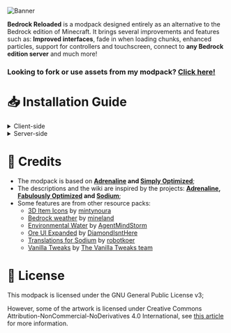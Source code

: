 ![Banner](https://i.imgur.com/LqwCXMR.png)

**Bedrock Reloaded** is a modpack designed entirely as an alternative to the Bedrock edition of Minecraft. It brings several improvements and features such as: **Improved interfaces**, fade in when loading chunks, enhanced particles, support for controllers and touchscreen, connect to **any Bedrock edition server** and much more!
### Looking to fork or use assets from my modpack? [Click here!](https://github.com/seriousfreezing/BedrockReloaded/wiki/Forks)

# 📥 Installation Guide
<details>
<summary>Client-side</summary>

- [ATLauncher](https://www.bisecthosting.com/clients/index.php?rp=/knowledgebase/361)
- [CurseForge Launcher](https://www.bisecthosting.com/clients/index.php?rp=/knowledgebase/160)
- [GDLauncher](https://www.bisecthosting.com/clients/index.php?rp=/knowledgebase/142)
- [Modrinth Launcher](https://support.modrinth.com/en/articles/8802250-modpacks-on-modrinth)
- [MultiMC](https://www.bisecthosting.com/clients/index.php?rp=/knowledgebase/141)
</details>
<details>
<summary>Server-side</summary>

> [!WARNING]
> Make a backup before anything else to avoid problems in the future.
  - [Docker Compose](https://docker-minecraft-server.readthedocs.io/en/latest/)
  - [mcman](https://github.com/ParadigmMC/mcman)
- <details>
  <summary>Packwiz</summary>

  1. Download the [packwiz-installer-bootstrap](https://github.com/packwiz/packwiz-installer-bootstrap/releases);
  2. Then move it to the root folder of your server; 
  - It's the same folder as the ``fabric-server-1.xx.x-0.1x.x.jar`` file.
  3. Go to ``pre-launch command`` and add this command: 
  ```
  java -jar packwiz-installer-bootstrap.jar -g -s server https://raw.githubusercontent.com/seriousfreezing/BedrockReloaded/refs/heads/main/versions/supported/1.21.1/index.toml
  ```
    - [You can switch to the version of Minecraft you want;](https://github.com/seriousfreezing/BedrockReloaded/tree/main/versions/supported)
    - If you can't find it, maybe your server provider doesn't support it.

    **If you have any problems or questions, go to the [Packwiz wiki](https://packwiz.infra.link/tutorials/creating/getting-started/) or contact them on their [discord server.](https://discord.gg/DcSkRF4)**
  </details>
</details>

# 🙌 Credits
- The modpack is based on **[Adrenaline](https://modrinth.com/modpack/adrenaline) and [Simply Optimized](https://modrinth.com/modpack/sop)**;
- The descriptions and the wiki are inspired by the projects: **[Adrenaline](https://modrinth.com/modpack/adrenaline), [Fabulously Optimized](https://modrinth.com/modpack/fabulously-optimized) and [Sodium](https://modrinth.com/mod/sodium)**;
- Some features are from other resource packs:
  - [3D Item Icons](https://modrinth.com/resourcepack/3d-items-mintynoura) by [mintynoura](https://modrinth.com/user/mintynoura)
  - [Bedrock weather](https://modrinth.com/resourcepack/bedrock-weather) by [mineland](https://modrinth.com/user/mineland)
  - [Environmental Water](https://modrinth.com/resourcepack/environmental-water) by [AgentMindStorm](https://modrinth.com/user/AgentMindStorm)
  - [Ore UI Expanded](https://modrinth.com/resourcepack/ore-ui-expanded) by [DiamondIsntHere](https://modrinth.com/user/DiamondIsntHere)
  - [Translations for Sodium](https://modrinth.com/resourcepack/translations-for-sodium) by [robotkoer](https://modrinth.com/user/robotkoer)
  - [Vanilla Tweaks](https://vanillatweaks.net/share#KZtWpI) by [The Vanilla Tweaks team](https://vanillatweaks.net/about/)

# 📜 License
This modpack is licensed under the GNU General Public License v3;

However, some of the artwork is licensed under Creative Commons Attribution-NonCommercial-NoDerivatives 4.0 International, see [this article](https://github.com/seriousfreezing/BedrockReloaded/wiki/Forks) for more information.